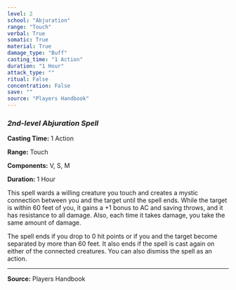 ```yaml
---
level: 2
school: "Abjuration"
range: "Touch"
verbal: True
somatic: True
material: True
damage_type: "Buff"
casting_time: "1 Action"
duration: "1 Hour"
attack_type: ""
ritual: False
concentration: False
save: ""
source: "Players Handbook"
---
```


### *2nd-level Abjuration Spell*

**Casting Time:** 1 Action

**Range:** Touch

**Components:** V, S, M

**Duration:** 1 Hour

This spell wards a willing creature you touch and creates a mystic connection between you and the target until the spell ends. While the target is within 60 feet of you, it gains a +1 bonus to AC and saving throws, and it has resistance to all damage. Also, each time it takes damage, you take the same amount of damage.
 
 The spell ends if you drop to 0 hit points or if you and the target become separated by more than 60 feet. It also ends if the spell is cast again on either of the connected creatures. You can also dismiss the spell as an action.

---
**Source:** Players Handbook
